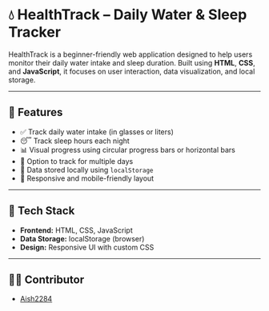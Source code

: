 # 💧 HealthTrack – Daily Water & Sleep Tracker

HealthTrack is a beginner-friendly web application designed to help users monitor their daily water intake and sleep duration. Built using **HTML**, **CSS**, and **JavaScript**, it focuses on user interaction, data visualization, and local storage.

---

## 🌟 Features

- ✅ Track daily water intake (in glasses or liters)
- 😴 Track sleep hours each night
- 📊 Visual progress using circular progress bars or horizontal bars
- 📅 Option to track for multiple days
- 💾 Data stored locally using `localStorage`
- 📱 Responsive and mobile-friendly layout

---

## 🧰 Tech Stack

- **Frontend:** HTML, CSS, JavaScript
- **Data Storage:** localStorage (browser)
- **Design:** Responsive UI with custom CSS

---

## 👨‍💻 Contributor

- [Aish2284](https://github.com/Aish2284)
